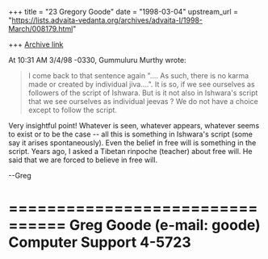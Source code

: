 +++
title = "23 Gregory Goode"
date = "1998-03-04"
upstream_url = "https://lists.advaita-vedanta.org/archives/advaita-l/1998-March/008179.html"

+++
[Archive link](https://lists.advaita-vedanta.org/archives/advaita-l/1998-March/008179.html)

At 10:31 AM 3/4/98 -0330, Gummuluru Murthy wrote:

>I come back to that sentence again ".... As such, there is no karma made
>or created by individual jiva....". It is so, if we see ourselves as
>followers of the script of Ishwara. But is it not also in Ishwara's
>script that we see ourselves as individual jeevas ? We do not have a
>choice except to follow the script.

Very insightful point!  Whatever is seen, whatever appears, whatever seems
to exist or to be the case -- all this is something in Ishwara's script
(some say it arises spontaneously).  Even the belief in free will is
something in the script.  Years ago, I asked a Tibetan rinpoche (teacher)
about free will.  He said that we are forced to believe in free will.

--Greg

================================
  Greg Goode (e-mail: goode)
  Computer Support    4-5723
================================

